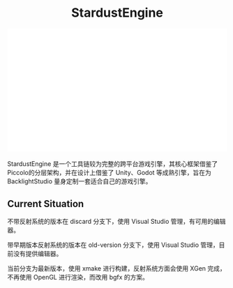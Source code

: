 <h1 align="center">StardustEngine</h1>

![icon](icon.png)

StardustEngine 是一个工具链较为完整的跨平台游戏引擎，其核心框架借鉴了Piccolo的分层架构，并在设计上借鉴了 Unity、Godot 等成熟引擎，旨在为 BacklightStudio 量身定制一套适合自己的游戏引擎。

## Current Situation

不带反射系统的版本在 discard 分支下，使用 Visual Studio 管理，有可用的编辑器。

带早期版本反射系统的版本在 old-version 分支下，使用 Visual Studio 管理，目前没有提供编辑器。

当前分支为最新版本，使用 xmake 进行构建，反射系统方面会使用 XGen 完成，不再使用 OpenGL 进行渲染，而改用 bgfx 的方案。